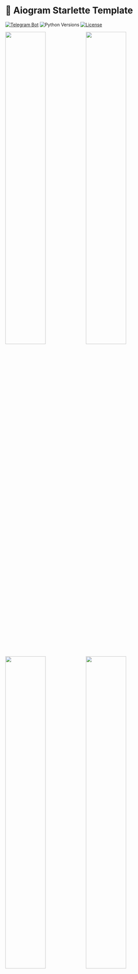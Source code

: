 # 🤖 Aiogram Starlette Template

[![Telegram Bot](https://img.shields.io/badge/Bot-grey?logo=telegram)](https://core.telegram.org/bots)
![Python Versions](https://img.shields.io/badge/Python-3.10-black?color=FFE873&labelColor=3776AB)
[![License](https://img.shields.io/github/license/nessshon/aiogram-starlette-template)](https://github.com/nessshon/aiogram-starlette-template/blob/main/LICENSE)

<img src="https://telegra.ph//file/550fe083f6eaa36c3f64b.jpg" width="50%"><img src="https://telegra.ph//file/20cf7d8a48597177e4f9b.jpg" width="50%">
<img src="https://telegra.ph//file/95075ad356b3b139b928a.jpg" width="50%"><img src="https://telegra.ph//file/77b0e2ca4c075c68fc30b.jpg" width="50%">

[![Starlette](https://img.shields.io/badge/Starlette-admin-white?logo=starlette&logoColor=black)](https://www.starlette.io/)
[![FastAPI](https://img.shields.io/badge/FastAPI-white?logo=fastapi&logoColor=green)](https://fastapi.tiangolo.com/)
[![Telegram](https://img.shields.io/badge/Login_Widget-white?logo=telegram&logoColor=blue)](https://telegram.org/)
[![PHPMyAdmin](https://img.shields.io/badge/PHPMyAdmin-white?logo=php&logoColor=green)](https://www.phpmyadmin.net/)
[![MySQL](https://img.shields.io/badge/MySQL-white?logo=mysql&logoColor=red)](https://www.mysql.com/)
[![Redis](https://img.shields.io/badge/Redis-Yes?logo=redis&color=white)](https://redis.io/)
[![Certbot](https://img.shields.io/badge/Certbot-white?logo=letsencrypt&logoColor=red)](https://certbot.eff.org/)
[![Nginx](https://img.shields.io/badge/Nginx-white?logo=nginx&logoColor=green)](https://www.nginx.com/)
[![Docker](https://img.shields.io/badge/Docker-blue?logo=docker&logoColor=white)](https://www.docker.com/)
## Features

- [Aiogram 3x](https://github.com/aiogram/aiogram/) as Telegram Bot API
- [FastAPI](https://github.com/tiangolo/fastapi/) for separate API Routes
- [Starlette-Admin](https://github.com/jowilf/starlette-admin/) as web Admin Panel
- [Telegram Login Widget](https://core.telegram.org/widgets/login/) for admin authorization

## Project Components:

* **MySQL** - Database management system.
* **Nginx** - Proxy server for routing and handling web requests.
* **Certbot** - SSL certificate management and issuance.
* **phpMyAdmin** - Web-based database administration tool.
* **Admin Panel** - Custom web interface for administrative tasks.
* **Telegram Bot** - Bot implementation for interacting on Telegram.
* **Redis** - In-memory data structure store, commonly used as a cache.

## Launch and deployment:

* Clone this repo:

    ```bash
    git clone https://github.com/nessshon/aiogram-starlette-template.git
    ```

* Go to the project folder:

    ```bash
    cd aiogram-starlette-template
    ```

* Clone environment variables file:

    ```bash
    cp .env.example .env
    ```

* Configure [environment variables](#environment-variables-reference) variables file:

    ```bash
    nano .env
    ```

<details>
<summary><b>Continuation for local launch</b></summary>

* Install dependencies

  ```bash
  pip install -r requirements.txt
  ```

* Launch project:

  ```bash
  python -m project
  ```

</details>

<details>
<summary><b>Continuation for server deployment</b></summary>

The deployment script handles the creation of containers for MySQL and Redis.\
Configures MySQL and Redis databases.\
Configures Nginx as a proxy server for web requests.\
Uses Certbot to generate and renew SSL certificates for secure communications.\
Launches the admin panel, Telegram Bot and phpMyAdmin.

* Change server_name on [phpmyadmin.conf](services/nginx/user_conf.d/phpmyadmin.conf):

  ```nginx
  server_name pma.example.com www.pma.example.com;
  ```

* Change server_name on [project.conf](services/nginx/user_conf.d/project.conf) :

  ```nginx
  server_name app.example.com www.app.example.com;
  ```

* Install Docker and docker-compose:

  ```bash
  sudo apt install docker.io docker-compose -y
  ```

* Deploy the project:

  ```bash
  docker-compose up --build
  ```

</details>

## Environment Variables Reference

Here is a reference guide for the environment variables used in the project:

| Variable            | Type | Description                                                   | Example Local             | Example Prod        |
|---------------------|------|---------------------------------------------------------------|---------------------------|---------------------|
| BOT_TOKEN           | str  | Bot token, obtained from [@BotFather](https://t.me/BotFather) | 123456:qweRTY             | 123456:qweRTY       | 
| BOT_USERNAME        | str  | The username of the bot                                       | same_bot                  | same_bot            |
| BOT_DEV_ID          | int  | User ID of the bot developer                                  | 123456789                 | 123456789           |
| BOT_ADMIN_ID        | int  | User ID of the bot administrator                              | 123456789                 | 123456789           |
| APP_URL             | str  | The domain of the webhook                                     | https://...ngrok.free.app | https://example.com |
| APP_HOST            | str  | The host address where the app is running                     | localhost                 | 0.0.0.0             |
| APP_PORT            | int  | The port number on which the app is listening                 | 8000                      | 8000                |
| WEBHOOK_SECRET      | str  | Secret key for securing the webhook                           | qwerty12345               | qwerty12345         |
| WEBHOOK_PATH        | str  | The path of the webhook                                       | /bot                      | /bot                |
| REDIS_HOST          | str  | The hostname or IP address of the Redis server                | localhost                 | redis               |
| REDIS_PORT          | int  | The port number on which the Redis server is running          | 6379                      | 6379                |
| REDIS_DB            | int  | The Redis database number                                     | 1                         | 1                   |
| MYSQL_ROOT_PASSWORD | str  | Root password for MySQL                                       | --skip--                  | root-password       |  
| MYSQL_HOST          | str  | The hostname or IP address of the database server             | localhost                 | localhost           |
| MYSQL_PORT          | int  | The port number on which the database server is running       | 3306                      | 3306                |
| MYSQL_USER          | str  | The username for accessing the database                       | user                      | user                |
| MYSQL_PASSWORD      | str  | The password for accessing the database                       | password                  | password            |
| MYSQL_DATABASE      | str  | The name of the database                                      | dbname                    | dbname              |
| CERTBOT_EMAIL       | str  | Email address for Certbot notifications                       | --skip--                  | example@mail.com    |

